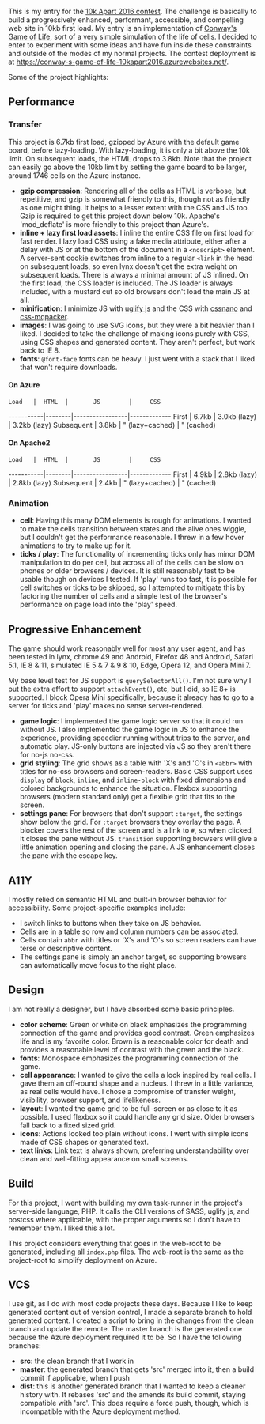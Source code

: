 This is my entry for the [10k Apart 2016 contest](http://a-k-apart.com/).  The challenge is basically to build a progressively enhanced, performant, accessible, and compelling web site in 10kb first load.  My entry is an implementation of [Conway's Game of Life](https://en.wikipedia.org/wiki/Conway%27s_Game_of_Life), sort of a very simple simulation of the life of cells.  I decided to enter to experiment with some ideas and have fun inside these constraints and outside of the modes of my normal projects.  The contest deployment is at <https://conway-s-game-of-life-10kapart2016.azurewebsites.net/>.

Some of the project highlights:

Performance
-----------

### Transfer

This project is 6.7kb first load, gzipped by Azure with the default game board, before lazy-loading.  With lazy-loading, it is only a bit above the 10k limit.  On subsequent loads, the HTML drops to 3.8kb.  Note that the project can easily go above the 10kb limit by setting the game board to be larger, around 1746 cells on the Azure instance.

- **gzip compression**: Rendering all of the cells as HTML is verbose, but repetitive, and gzip is somewhat friendly to this, though not as friendly as one might thing.  It helps to a lesser extent with the CSS and JS too.  Gzip is required to get this project down below 10k.  Apache's 'mod_deflate' is more friendly to this project than Azure's.
- **inline + lazy first load assets**: I inline the entire CSS file on first load for fast render.  I lazy load CSS using a fake media attribute, either after a delay with JS or at the bottom of the document in a `<noscript>` element.  A server-sent cookie switches from inline to a regular `<link` in the head on subsequent loads, so even lynx doesn't get the extra weight on subsequent loads.  There is always a minimal amount of JS inlined.  On the first load, the CSS loader is included.  The JS loader is always included, with a mustard cut so old browsers don't load the main JS at all.
- **minification**: I minimize JS with [uglify js](https://github.com/mishoo/UglifyJS2) and the CSS with [cssnano](http://cssnano.co/) and [css-mqpacker](https://www.npmjs.com/package/css-mqpacker).
- **images**: I was going to use SVG icons, but they were a bit heavier than I liked.  I decided to take the challenge of making icons purely with CSS, using CSS shapes and generated content.  They aren't perfect, but work back to IE 8.
- **fonts**: `@font-face` fonts can be heavy.  I just went with a stack that I liked that won't require downloads.

#### On Azure

    Load   |  HTML  |       JS        |     CSS
-----------|--------|-----------------|-------------
First      | 6.7kb  |  3.0kb (lazy)   | 3.2kb (lazy)
Subsequent | 3.8kb  | " (lazy+cached) |  " (cached)

#### On Apache2

    Load   |  HTML  |       JS        |     CSS
-----------|--------|-----------------|-------------
First      | 4.9kb  |  2.8kb (lazy)   | 2.8kb (lazy)
Subsequent | 2.4kb  | " (lazy+cached) |  " (cached)


### Animation

- **cell**: Having this many DOM elements is rough for animations.  I wanted to make the cells transition between states and the alive ones wiggle, but I couldn't get the performance reasonable.  I threw in a few hover animations to try to make up for it.
- **ticks / play**: The functionality of incrementing ticks only has minor DOM manipulation to do per cell, but across all of the cells can be slow on phones or older browsers / devices.  It is still reasonably fast to be usable though on devices I tested.  If 'play' runs too fast, it is possible for cell switches or ticks to be skipped, so I attempted to mitigate this by factoring the number of cells and a simple test of the browser's performance on page load into the 'play' speed.

Progressive Enhancement
-----------------------

The game should work reasonably well for most any user agent, and has been tested in lynx, chrome 49 and Android, Firefox 48 and Android, Safari 5.1, IE 8 & 11, simulated IE 5 & 7 & 9 & 10, Edge, Opera 12, and Opera Mini 7.

My base level test for JS support is `querySelectorAll()`.  I'm not sure why I put the extra effort to support `attachEvent()`, etc, but I did, so IE 8+ is supported.  I block Opera Mini specifically, because it already has to go to a server for ticks and 'play' makes no sense server-rendered.

- **game logic**: I implemented the game logic server so that it could run without JS.  I also implemented the game logic in JS to enhance the experience, providing speedier running without trips to the server, and automatic play.  JS-only buttons are injected via JS so they aren't there for no-js no-css.
- **grid styling**: The grid shows as a table with 'X's and 'O's in `<abbr>` with titles for no-css browsers and screen-readers.  Basic CSS support uses `display` of `block`, `inline`, and `inline-block` with fixed dimensions and colored backgrounds to enhance the situation.  Flexbox supporting browsers (modern standard only) get a flexible grid that fits to the screen.
- **settings pane**: For browsers that don't support `:target`, the settings show below the grid.  For `:target` browsers they overlay the page.  A blocker covers the rest of the screen and is a link to `#`, so when clicked, it closes the pane without JS.  `transition` supporting browsers will give a little animation opening and closing the pane.  A JS enhancement closes the pane with the escape key.

A11Y
----

I mostly relied on semantic HTML and built-in browser behavior for accessibility.  Some project-specific examples include:

- I switch links to buttons when they take on JS behavior.
- Cells are in a table so row and column numbers can be associated.
- Cells contain `abbr` with titles or 'X's and 'O's so screen readers can have terse or descriptive content.
- The settings pane is simply an anchor target, so supporting browsers can automatically move focus to the right place.


Design
------

I am not really a designer, but I have absorbed some basic principles.

- **color scheme**: Green or white on black emphasizes the programming connection of the game and provides good contrast.  Green emphasizes life and is my favorite color.  Brown is a reasonable color for death and provides a reasonable level of contrast with the green and the black.
- **fonts**: Monospace emphasizes the programming connection of the game.
- **cell appearance**: I wanted to give the cells a look inspired by real cells.  I gave them an off-round shape and a nucleus.  I threw in a little variance, as real cells would have.  I chose a compromise of transfer weight, visibility, browser support, and lifelikeness.
- **layout**: I wanted the game grid to be full-screen or as close to it as possible.  I used flexbox so it could handle any grid size.  Older browsers fall back to a fixed sized grid.
- **icons**: Actions looked too plain without icons.  I went with simple icons made of CSS shapes or generated text.
- **text links**: Link text is always shown, preferring understandability over clean and well-fitting appearance on small screens.

Build
-----

For this project, I went with building my own task-runner in the project's server-side language, PHP.  It calls the CLI versions of SASS, uglify js, and postcss where applicable, with the proper arguments so I don't have to remember them.  I liked this a lot.

This project considers everything that goes in the web-root to be generated, including all `index.php` files.  The web-root is the same as the project-root to simplify deployment on Azure.

VCS
---

I use git, as I do with most code projects these days.  Because I like to keep generated content out of version control, I made a separate branch to hold generated content.  I created a script to bring in the changes from the clean branch and update the remote.  The master branch is the generated one because the Azure deployment required it to be.  So I have the following branches:

- **src**: the clean branch that I work in
- **master**: the generated branch that gets 'src' merged into it, then a build commit if applicable, when I push
- **dist**: this is another generated branch that I wanted to keep a cleaner history with.  It rebases 'src' and the amends its build commit, staying compatible with 'src'.  This does require a force push, though, which is incompatible with the Azure deployment method.
